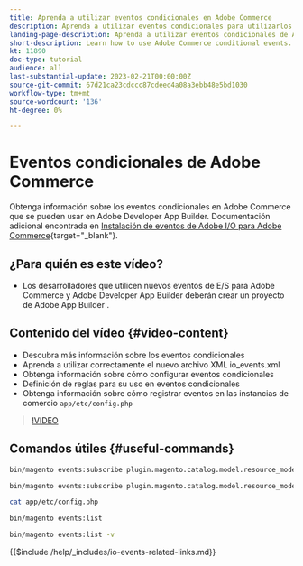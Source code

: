 ```yaml
---
title: Aprenda a utilizar eventos condicionales en Adobe Commerce
description: Aprenda a utilizar eventos condicionales para utilizarlos en Adobe Developer App Builder.
landing-page-description: Aprenda a utilizar eventos condicionales de Adobe Commerce.
short-description: Learn how to use Adobe Commerce conditional events.
kt: 11890
doc-type: tutorial
audience: all
last-substantial-update: 2023-02-21T00:00:00Z
source-git-commit: 67d21ca23cdccc87cdeed4a08a3ebb48e5bd1030
workflow-type: tm+mt
source-wordcount: '136'
ht-degree: 0%

---
```



# Eventos condicionales de Adobe Commerce

Obtenga información sobre los eventos condicionales en Adobe Commerce que se pueden usar en Adobe Developer App Builder. Documentación adicional encontrada en [Instalación de eventos de Adobe I/O para Adobe Commerce](https://developer.adobe.com/commerce/events/get-started/conditional-events/){target="_blank"}.

## ¿Para quién es este vídeo?

* Los desarrolladores que utilicen nuevos eventos de E/S para Adobe Commerce y Adobe Developer App Builder deberán crear un proyecto de Adobe App Builder .

## Contenido del vídeo {#video-content}

* Descubra más información sobre los eventos condicionales
* Aprenda a utilizar correctamente el nuevo archivo XML io_events.xml
* Obtenga información sobre cómo configurar eventos condicionales
* Definición de reglas para su uso en eventos condicionales
* Obtenga información sobre cómo registrar eventos en las instancias de comercio `app/etc/config.php`

>[!VIDEO](https://video.tv.adobe.com/v/3415806)

## Comandos útiles {#useful-commands}

```bash
bin/magento events:subscribe plugin.magento.catalog.model.resource_model.product.save --fields=sku --fields=qty --fields=category_id

bin/magento events:subscribe plugin.magento.catalog.model.resource_model.product.save_low_stock --parent=plugin.magento.catalog.model.resource_model.product.save --fields=sku --fields=qty --fields=category_id --rules="qty|lessThan|20" --rules="category_id|in|3,4,5"

cat app/etc/config.php

bin/magento events:list

bin/magento events:list -v
```

{{$include /help/_includes/io-events-related-links.md}}
